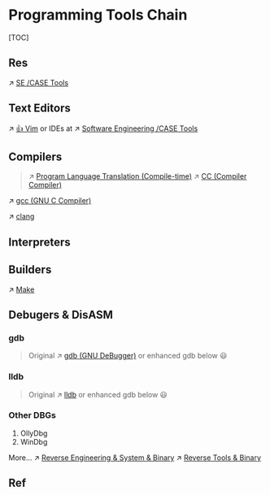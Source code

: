 # Programming Tools Chain

[TOC]



## Res
↗ [SE /CASE Tools](../../../Software%20Engineering/CASE%20Tools/CASE%20Tools.md)



## Text Editors
↗ [👍 Vim](Text%20Editors/Vim/👍%20Vim.md)
or IDEs at ↗ [Software Engineering /CASE Tools](../../../Software%20Engineering/CASE%20Tools/CASE%20Tools.md)



## Compilers
> ↗ [Program Language Translation (Compile-time)](../../🛣️%20Program%20Execution%20&%20Compilation%20System/🚮%20Program%20Language%20Translation%20(Compile-time)/Program%20Language%20Translation%20(Compile-time).md)
> ↗ [CC (Compiler Compiler)](CC%20(Compiler%20Compiler)/CC%20(Compiler%20Compiler).md)


↗ [gcc (GNU C Compiler)](🚠%20Runtimes%20&%20SDKs/🐐%20GCC%20(The%20GNU%20Compiler%20Collection)/gcc%20(GNU%20C%20Compiler)/gcc%20(GNU%20C%20Compiler).md)

↗ [clang](🚠%20Runtimes%20&%20SDKs/🦅%20LLVM/clang.md)



## Interpreters



## Builders
↗ [Make](Project%20Builder%20&%20Manager/General%20Builders/Make.md)



## Debugers & DisASM
### gdb
> Original ↗ [gdb (GNU DeBugger)](🚠%20Runtimes%20&%20SDKs/🐐%20GCC%20(The%20GNU%20Compiler%20Collection)/gdb%20(GNU%20DeBugger)/gdb%20(GNU%20DeBugger).md) or enhanced gdb below 😃


### lldb
> Original ↗ [lldb](🚠%20Runtimes%20&%20SDKs/🦅%20LLVM/lldb/lldb.md) or enhanced gdb below 😃


### Other DBGs
1. OllyDbg
2. WinDbg


More...
↗ [Reverse Engineering & System & Binary](../../../CyberSecurity/🥇%20Best%20Practice/🪆%20Reverse%20Engineering%20&%20System%20&%20Binary/Reverse%20Engineering%20&%20System%20&%20Binary.md)
↗ [Reverse Tools & Binary](../../../CyberSecurity/☠️%20Kill%20Chain/Reverse%20Tools%20&%20Binary/Reverse%20Tools%20&%20Binary.md)



## Ref

